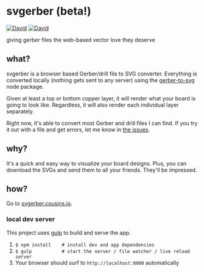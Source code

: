 # svgerber (beta!)

[![David](https://img.shields.io/david/mcous/svgerber.svg?style=flat-square)](https://david-dm.org/mcous/svgerber)
[![David](https://img.shields.io/david/dev/mcous/svgerber.svg?style=flat-square)](https://david-dm.org/mcous/svgerber#info=devDependencies)

giving gerber files the web-based vector love they deserve

## what?
svgerber is a browser based Gerber/drill file to SVG converter. Everything is converted locally (nothing gets sent to any server) using the [gerber-to-svg](https://github.com/mcous/gerber-to-svg) node package.

Given at least a top or bottom copper layer, it will render what your board is going to look like. Regardless, it will also render each individual layer separately.

Right now, it's able to convert most Gerber and drill files I can find. If you try it out with a file and get errors, let me know in [the issues](https://github.com/mcous/svgerber/issues).

## why?
It's a quick and easy way to visualize your board designs. Plus, you can download the SVGs and send them to all your friends. They'll be impressed.

## how?
Go to [svgerber.cousins.io](http://svgerber.cousins.io).

### local dev server
This project uses [gulp](http://gulpjs.com) to build and serve the app.

1. `$ npm install    # install dev and app dependencies`
2. `$ gulp           # start the server / file watcher / live reload server`
3. Your browser should surf to `http://localhost:8000` automatically
